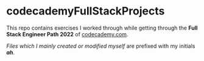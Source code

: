 # codecademyFullStackProjects
This repo contains exercises I worked through while getting through the **Full Stack Engineer Path 2022** of [codecademy.com](https://codecademy.com).

_Files which I mainly created or modified myself_ are prefixed with my initials **_ah_**. 

 
